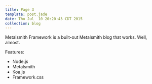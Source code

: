 ```yaml
---
title: Page 3
template: post.jade
date: Thu Jul  10 20:20:43 CDT 2015
collection: blog
---
```


Metalsmith Framework is a built-out Metalsmith blog that works. Well, almost. 

Features:

+ Node.js
+ Metalsmith
+ Koa.js
+ Framework.css



